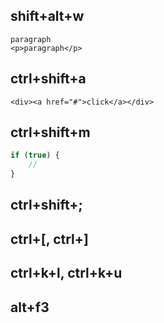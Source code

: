 ## shift+alt+w
```
paragraph
<p>paragraph</p>
```

## ctrl+shift+a
```
<div><a href="#">click</a></div>
```

## ctrl+shift+m
```js
if (true) {
    //
}
```

## ctrl+shift+;

## ctrl+[, ctrl+]

## ctrl+k+l, ctrl+k+u

## alt+f3
